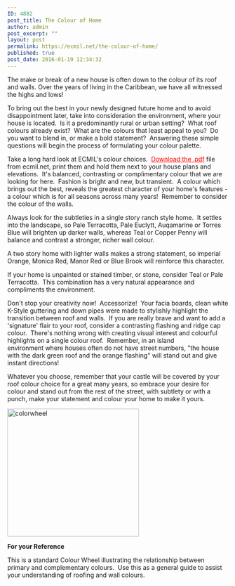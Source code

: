 ```yaml
---
ID: 4882
post_title: The Colour of Home
author: admin
post_excerpt: ""
layout: post
permalink: https://ecmil.net/the-colour-of-home/
published: true
post_date: 2016-01-19 12:34:32
---
```

<p class="p1">The make or break of a new house is often down to the colour of its roof and walls. Over the years of living in the Caribbean, we have all witnessed the highs and lows!</p>
<p class="p1">To bring out the best in your newly designed future home and to avoid disappointment later, take into consideration the environment, where your house is located.  Is it a predominantly rural or urban setting?  What roof colours already exist?  What are the colours that least appeal to you?  Do you want to blend in, or make a bold statement?  Answering these simple questions will begin the process of formulating your colour palette.</p>
<p class="p2">Take a long hard look at ECMIL's colour choices.  <span style="color: #ff0000;"><a style="color: #ff0000;" href="http://ecmil.net/pdfs/ECMILcolours2014.pdf">Download the .pdf</a></span> file from ecmil.net, print them and hold them next to your house plans and elevations.  It's balanced, contrasting or complimentary colour that we are looking for here.  Fashion is bright and new, but transient.  A colour which brings out the best, reveals the greatest character of your home's features - a colour which is for all seasons across many years!  Remember to consider the colour of the walls.</p>
<p class="p2">Always look for the subtleties in a single story ranch style home.  It settles into the landscape, so Pale Terracotta, Pale Euclytt, Auqamarine or Torres Blue will brighten up darker walls, whereas Teal or Copper Penny will balance and contrast a stronger, richer wall colour.</p>
<p class="p1">A two story home with lighter walls makes a strong statement, so imperial Orange, Monica Red, Manor Red or Blue Brook will reinforce this character.</p>
<p class="p1">If your home is unpainted or stained timber, or stone, consider Teal or Pale Terracotta.  This combination has a very natural appearance and compliments the environment.</p>
<p class="p2">Don't stop your creativity now!  Accessorize!  Your facia boards, clean white K-Style guttering and down pipes were made to stylishly highlight the transition between roof and walls.  If you are really brave and want to add a 'signature' flair to your roof, consider a contrasting flashing and ridge cap colour.  There's nothing wrong with creating visual interest and colourful highlights on a single colour roof.  Remember, in an island environment where houses often do not have street numbers, "the house with the dark green roof and the orange flashing" will stand out and give instant directions!</p>
<p class="p2">Whatever you choose, remember that your castle will be covered by your roof colour choice for a great many years, so embrace your desire for colour and stand out from the rest of the street, with subtlety or with a punch, make your statement and colour your home to make it yours.</p>
<p class="p2"><a href="http://ecmil.net/master/wp-content/uploads/2013/12/colorwheel.png"><img class="alignleft wp-image-4614 size-full" src="http://ecmil.net/master/wp-content/uploads/2013/12/colorwheel.png" alt="colorwheel" width="300" height="291" /></a></p>
<p class="p2"><strong>For your Reference</strong></p>
<p class="p2">This is a standard Colour Wheel illustrating the relationship between primary and complementary colours.  Use this as a general guide to assist your understanding of roofing and wall colours.</p>